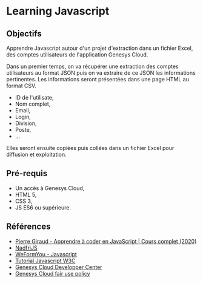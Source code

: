 # Learning Javascript

## Objectifs

Apprendre Javascript autour d'un projet d'extraction dans un fichier Excel, des comptes utilisateurs de l'application Genesys Cloud.

Dans un premier temps, on va récupérer une extraction des comptes utilisateurs au format JSON puis on va extraire de ce JSON les informations pertinentes.
Les informations seront présentées dans une page HTML au format CSV.

- ID de l'utilisate,
- Nom complet,
- Email,
- Login,
- Division,
- Poste,
- ...

Elles seront ensuite copiées puis collées dans un fichier Excel pour diffusion et exploitation.

## Pré-requis
- Un accès à Genesys Cloud,
- HTML 5,
- CSS 3,
- JS ES6 ou supérieure.

## Références

- [Pierre Giraud - Apprendre à coder en JavaScript | Cours complet (2020)](https://www.pierre-giraud.com/javascript-apprendre-coder-cours/)
- [NadfriJS](https://www.youtube.com/@NadfriJS)
- [WeFormYou - Javascript](https://www.youtube.com/hashtag/weformyou)
- [Tutorial Javascript W3C](https://www.w3schools.com/js/)
- [Genesys Cloud Developper Center](https://developer.genesys.cloud/)
- [Genesys Cloud fair use policy](https://help.mypurecloud.com/articles/genesys-cloud-fair-use-policy/)
